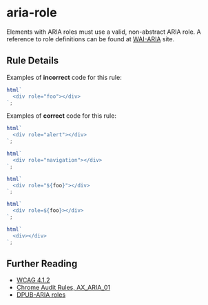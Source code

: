 # aria-role

Elements with ARIA roles must use a valid, non-abstract ARIA role. A reference to role definitions can be found at [WAI-ARIA](https://www.w3.org/TR/wai-aria/#role_definitions) site.

## Rule Details

Examples of **incorrect** code for this rule:

```js
html`
  <div role="foo"></div>
`;
```

Examples of **correct** code for this rule:

```js
html`
  <div role="alert"></div>
`;
```

```js
html`
  <div role="navigation"></div>
`;
```

```js
html`
  <div role="${foo}"></div>
`;
```

```js
html`
  <div role=${foo}></div>
`;
```

```js
html`
  <div></div>
`;
```

## Further Reading

- [WCAG 4.1.2](https://www.w3.org/WAI/WCAG21/Understanding/name-role-value)
- [Chrome Audit Rules, AX_ARIA_01](https://github.com/GoogleChrome/accessibility-developer-tools/wiki/Audit-Rules#ax_aria_01)
- [DPUB-ARIA roles](https://www.w3.org/TR/dpub-aria-1.0/)
